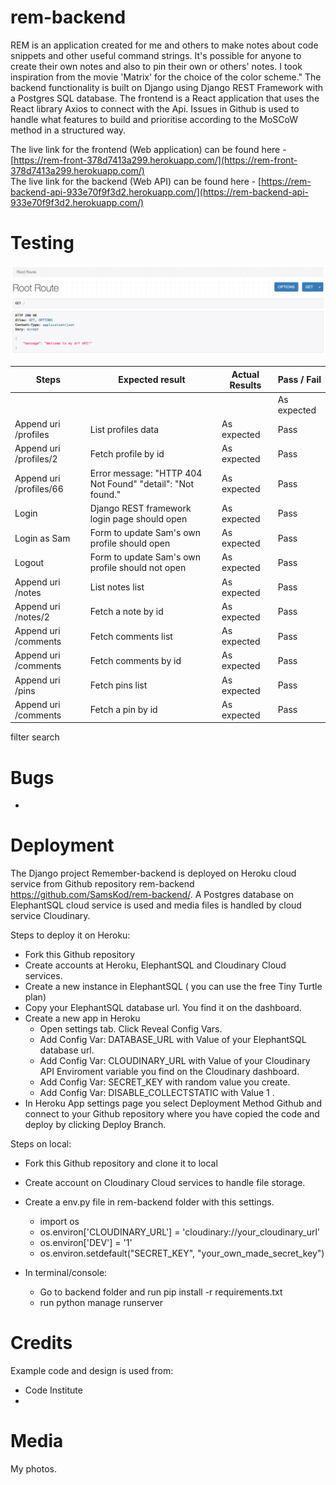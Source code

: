 # rem-backend
REM is an application created for me and others to make notes about code snippets and other useful command strings. It's possible for anyone to create their own notes and also to pin their own or others' notes. I took inspiration from the movie 'Matrix' for the choice of the color scheme." The backend functionality is built on Django using Django REST Framework with a Postgres SQL database. The frontend is a React application that uses the React library Axios to connect with the Api. Issues in Github is used to handle what features to build and prioritise according to the MoSCoW method in a structured way. 

The live link for the frontend (Web application) can be found here - [https://rem-front-378d7413a299.herokuapp.com/](https://rem-front-378d7413a299.herokuapp.com/) </br>
The live link for the backend (Web API) can be found here - [https://rem-backend-api-933e70f9f3d2.herokuapp.com/](https://rem-backend-api-933e70f9f3d2.herokuapp.com/) </br>



# Testing

![Test_Api](assets/images/ApiRootRoute.png)

Steps | Expected result | Actual Results | Pass / Fail
------------- | ------------- | ------------- | -------------
|||| As expected | Pass 
Append uri /profiles | List profiles data | As expected| Pass
Append uri /profiles/2| Fetch profile by id | As expected| Pass
Append uri /profiles/66| Error message: "HTTP 404 Not Found" "detail": "Not found."  | As expected| Pass
Login| Django REST framework login page should open | As expected| Pass
Login as Sam| Form to update Sam's own profile should open | As expected| Pass
Logout| Form to update Sam's own profile should not open | As expected| Pass
Append uri /notes | List notes list | As expected| Pass
Append uri /notes/2| Fetch a note by id| As expected| Pass
Append uri /comments| Fetch comments list| As expected| Pass
Append uri /comments| Fetch comments by id| As expected| Pass
Append uri /pins| Fetch pins list | As expected| Pass
Append uri /comments| Fetch a pin by id| As expected| Pass
filter
search

# Bugs
 * 
# Deployment
The Django project Remember-backend is deployed on Heroku cloud service from Github repository rem-backend https://github.com/SamsKod/rem-backend/. A Postgres database on ElephantSQL cloud service is used and media files is handled by cloud service Cloudinary.


Steps to deploy it on Heroku:

* Fork this Github repository
* Create accounts at Heroku, ElephantSQL and Cloudinary Cloud services.
* Create a new instance in ElephantSQL ( you can use the free Tiny Turtle plan)
* Copy your ElephantSQL database url. You find it on the dashboard.
* Create a new app in Heroku
  * Open settings tab. Click Reveal Config Vars.
  * Add Config Var: DATABASE_URL with Value of your ElephantSQL database url.
  * Add Config Var: CLOUDINARY_URL with Value of your Cloudinary API Enviroment variable you find on the Cloudinary dashboard.
  * Add Config Var: SECRET_KEY with random value you create. 
  * Add Config Var: DISABLE_COLLECTSTATIC with Value 1 .
* In Heroku App settings page you select Deployment Method Github and connect to your Github repository where you have copied the code and deploy by clicking Deploy Branch.

Steps on local:

* Fork this Github repository and clone it to local
* Create account on Cloudinary Cloud services to handle file storage.
* Create a env.py file in rem-backend folder with this settings.
  - import os
  - os.environ['CLOUDINARY_URL'] = 'cloudinary://your_cloudinary_url'
  - os.environ['DEV'] = '1'
  - os.environ.setdefault("SECRET_KEY", "your_own_made_secret_key")

* In terminal/console:
  * Go to backend folder and run pip install -r requirements.txt
  * run python manage runserver




# Credits
Example code and design is used from:
- Code Institute
- 

# Media
My photos.

